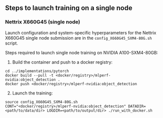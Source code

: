 ## Steps to launch training on a single node

### Nettrix X660G45 (single node)

Launch configuration and system-specific hyperparameters for the Nettrix X660G45 single node submission are in the `config_X660G45_SXM4-80G.sh` script.

Steps required to launch single node training on NVIDIA A100-SXM4-80GB:

1. Build the container and push to a docker registry:

```
cd ../implementations/pytorch
docker build --pull -t <docker/registry>/mlperf-nvidia:object_detection .
docker push <docker/registry>/mlperf-nvidia:object_detection
```

2. Launch the training:

```
source config_X660G45_SXM4-80G.sh
CONT="<docker/registry>/mlperf-nvidia:object_detection" DATADIR=<path/to/data/dir> LOGDIR=<path/to/output/dir> ./run_with_docker.sh
```
